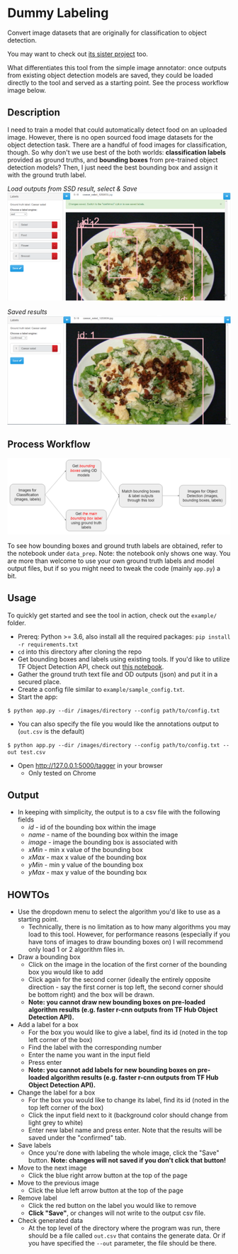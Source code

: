 # Dummy Labeling

Convert image datasets that are originally for classification to object detection.

You may want to check out [its sister project](https://github.com/mekomlusa/simple_image_annotator) too.

What differentiates this tool from the simple image annotator: once outputs from existing object detection models are saved, they could be loaded directly to the tool and served as a starting point. See the process workflow image below.

## Description
I need to train a model that could automatically detect food on an uploaded image. However, there is no open sourced food image datasets for the object detection task. There are a handful of food images for classification, though. So why don't we use best of the both worlds: **classification labels** provided as ground truths, and **bounding boxes** from pre-trained object detection models? Then, I just need the best bounding box and assign it with the ground truth label.

*Load outputs from SSD result, select & Save*
![ssd1](./ssd1.PNG)

*Saved results*
![result](./confirmed.PNG)

## Process Workflow

![workflow](./workflow.PNG)

To see how bounding boxes and ground truth labels are obtained, refer to the notebook under `data_prep`. Note: the notebook only shows one way. You are more than welcome to use your own ground truth labels and model output files, but if so you might need to tweak the code (mainly `app.py`) a bit.

## Usage

To quickly get started and see the tool in action, check out the `example/` folder.

* Prereq: Python >= 3.6, also install all the required packages: `pip install -r requirements.txt`
* `cd` into this directory after cloning the repo
* Get bounding boxes and labels using existing tools. If you'd like to utilize TF Object Detection API, check out [this notebook](\data_prep\TF_Object_detection_API_demo_with_food_data.ipynb).
* Gather the ground truth text file and OD outputs (json) and put it in a secured place.
* Create a config file similar to `example/sample_config.txt`.
* Start the app:
```
$ python app.py --dir /images/directory --config path/to/config.txt
```
* You can also specify the file you would like the annotations output to (`out.csv` is the default)
```
$ python app.py --dir /images/directory --config path/to/config.txt --out test.csv
```
* Open http://127.0.0.1:5000/tagger in your browser
    * Only tested on Chrome

## Output
* In keeping with simplicity, the output is to a csv file with the following fields
    * *id* - id of the bounding box within the image
    * *name* - name of the bounding box within the image
    * *image* - image the bounding box is associated with
    * *xMin* - min x value of the bounding box
    * *xMax* - max x value of the bounding box
    * *yMin* - min y value of the bounding box
    * *yMax* - max y value of the bounding box

## HOWTOs
* Use the dropdown menu to select the algorithm you'd like to use as a starting point.
  * Technically, there is no limitation as to how many algorithms you may load to this tool. However, for performance reasons (especially if you have tons of images to draw bounding boxes on) I will recommend only load 1 or 2 algorithm files in.
* Draw a bounding box
  * Click on the image in the location of the first corner of the bounding box you would like to add
  * Click again for the second corner (ideally the entirely opposite direction - say the first corner is top left, the second corner should be bottom right) and the box will be drawn.
  * **Note: you cannot draw new bounding boxes on pre-loaded algorithm results (e.g. faster r-cnn outputs from TF Hub Object Detection API).**
* Add a label for a box
  * For the box you would like to give a label, find its id (noted in the top left corner of the box)
  * Find the label with the corresponding number
  * Enter the name you want in the input field
  * Press enter
  * **Note: you cannot add labels for new bounding boxes on pre-loaded algorithm results (e.g. faster r-cnn outputs from TF Hub Object Detection API).**
* Change the label for a box
  * For the box you would like to change its label, find its id (noted in the top left corner of the box)
  * Click the input field next to it (background color should change from light grey to white)
  * Enter new label name and press enter. Note that the results will be saved under the "confirmed" tab.
* Save labels
  * Once you're done with labeling the whole image, click the "Save" button. **Note: changes will not saved if you don't click that button!**
* Move to the next image
  * Click the blue right arrow button at the top of the page
* Move to the previous image
  * Click the blue left arrow button at the top of the page
* Remove label
  * Click the red button on the label you would like to remove
  * **Click "Save"**, or changes will not write to the output csv file.
* Check generated data
  * At the top level of the directory where the program was run, there should be a file called `out.csv` that contains the generate data. Or if you have specified the `--out` parameter, the file should be there.
